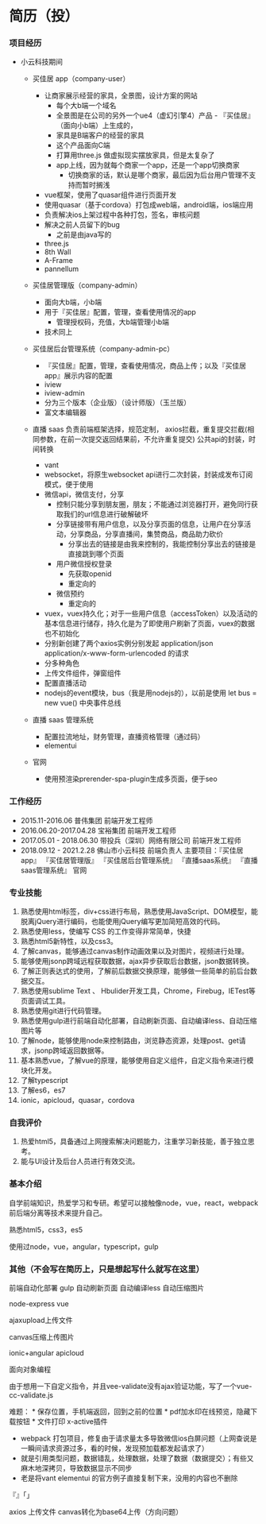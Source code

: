 # 简历（投）

### 项目经历

* 小云科技期间

    - 买佳居 app（company-user）
        + 让商家展示经营的家具，全景图，设计方案的网站
            * 每个大b端一个域名
            * 全景图是在公司的另外一个ue4（虚幻引擎4）产品 - 『买佳居』（面向小b端）上生成的，
            * 家具是B端客户的经营的家具
            * 这个产品面向C端
            * 打算用three.js 做虚拟现实摆放家具，但是太复杂了
            * app上线，因为就每个商家一个app，还是一个app切换商家
                - 切换商家的话，默认是哪个商家，最后因为后台用户管理不支持而暂时搁浅
        + vue框架，使用了quasar组件进行页面开发
        + 使用quasar（基于cordova）打包成web端，android端，ios端应用
        + 负责解决ios上架过程中各种打包，签名，审核问题
        + 解决之前人员留下的bug
            * 之前是由java写的
        + three.js
        + 8th Wall
        + A-Frame
        + pannellum

    - 买佳居管理版（company-admin）
        + 面向大b端，小b端
        + 用于『买佳居』配置，管理，查看使用情况的app
            * 管理授权码，充值，大b端管理小b端
        + 技术同上

    - 买佳居后台管理系统（company-admin-pc）
        + 『买佳居』配置，管理，查看使用情况，商品上传；以及『买佳居 app』展示内容的配置
        + iview
        + iview-admin
        + 分为三个版本（企业版）（设计师版）（玉兰版）
        + 富文本编辑器

    - 直播 saas
        负责前端框架选择，规范定制，
        axios拦截，重复提交拦截(相同参数，在前一次提交返回结果前，不允许重复提交)
        公共api的封装，时间转换
        + vant
        + websocket，将原生websocket api进行二次封装，封装成发布订阅模式，便于使用
        + 微信api，微信支付，分享
            * 控制只能分享到朋友圈，朋友；不能通过浏览器打开，避免同行获取我们的url信息进行破解破坏
            * 分享链接带有用户信息，以及分享页面的信息，让用户在分享活动，分享商品，分享直播间，集赞商品，商品助力砍价
                - 分享出去的链接是由我来控制的，我能控制分享出去的链接是直接跳到哪个页面
            * 用户微信授权登录
                - 先获取openid
                - 重定向的
            * 微信预约
                - 重定向的
        + vuex，vuex持久化；对于一些用户信息（accessToken）以及活动的基本信息进行储存，持久化是为了即使用户刷新了页面，vuex的数据也不初始化
        + 分别新创建了两个axios实例分别发起 application/json application/x-www-form-urlencoded 的请求
        + 分多种角色
        + 上传文件组件，弹窗组件
        + 配置直播活动
        + nodejs的event模块，bus（我是用nodejs的），以前是使用 let bus = new vue() 中央事件总线

    - 直播 saas 管理系统
        + 配置拉流地址，财务管理，直播资格管理（通过码）
        + elementui

    - 官网
        + 使用预渲染prerender-spa-plugin生成多页面，便于seo

### 工作经历

* 2015.11-2016.06 普伟集团 前端开发工程师
* 2016.06.20-2017.04.28 宝裕集团 前端开发工程师
* 2017.05.01 - 2018.06.30 带投兵（深圳）网络有限公司 前端开发工程师
* 2018.09.12 - 2021.2.28 佛山市小云科技 前端负责人
    主要项目：『买佳居 app』 『买佳居管理版』 『买佳居后台管理系统』 『直播saas系统』 『直播saas管理系统』 
    官网

### 专业技能

1. 熟悉使用html标签，div+css进行布局，熟悉使用JavaScript、DOM模型，能脱离jQuery进行编码，也能使用jQuery编写更加简短高效的代码。
2. 熟悉使用less，使编写 CSS 的工作变得非常简单，快捷
3. 熟悉html5新特性，以及css3。
4. 了解canvas，能够通过canvas制作动画效果以及对图片，视频进行处理。
5. 能够使用jsonp跨域远程获取数据，ajax异步获取后台数据，json数据转换。
6. 了解正则表达式的使用，了解前后数据交换原理，能够做一些简单的前后台数据交互。
7. 熟悉使用sublime Text 、 Hbulider开发工具，Chrome，Firebug，IETest等页面调试工具。
8. 熟悉使用git进行代码管理。
9. 熟悉使用gulp进行前端自动化部署，自动刷新页面、自动编译less、自动压缩图片等
10. 了解node，能够使用node来控制路由，浏览静态资源，处理post、get请求，jsonp跨域返回数据等。
11. 基本熟悉vue，了解vue的原理，能够使用自定义组件，自定义指令来进行模块化开发。
12. 了解typescript
13. 了解es6，es7
14. ionic，apicloud，quasar，cordova

### 自我评价

1. 热爱html5，具备通过上网搜索解决问题能力，注重学习新技能，善于独立思考。
2. 能与UI设计及后台人员进行有效交流。

### 基本介绍

自学前端知识，热爱学习和专研。希望可以接触像node，vue，react，webpack前后端分离等技术来提升自己。

熟悉html5，css3，es5

使用过node，vue，angular，typescript，gulp

### 其他（不会写在简历上，只是想起写什么就写在这里）

前端自动化部署
    gulp
        自动刷新页面
        自动编译less
        自动压缩图片

node-express
vue

ajaxupload上传文件

canvas压缩上传图片

ionic+angular
apicloud

面向对象编程


由于想用一下自定义指令，并且vee-validate没有ajax验证功能，写了一个vue-cc-validate.js

难题：
    * 保存位置，手机端返回，回到之前的位置
    * pdf加水印在线预览，隐藏下载按钮
    * 文件打印 x-active插件


* webpack 打包项目，修复由于请求量太多导致微信ios白屏问题（上网查说是一瞬间请求资源过多，看的时候，发现预加载都发起请求了）
* 就是引用类型问题，数据错乱，处理数据，处理了数据（数据提交）；有些又麻木地深拷贝，导致数据显示不同步
* 老是将vant elementui 的官方例子直接复制下来，没用的内容也不删除

『』「」


axios 上传文件
canvas转化为base64上传（方向问题）